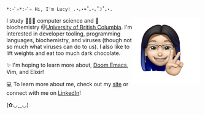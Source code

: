 ```
*:･ﾟ✧*:･ﾟ✧ Hi, I'm Lucy! .⋆｡⋆☂˚｡⋆｡˚☽˚｡⋆.
```

<!-- <img align='right' src="https://user-images.githubusercontent.com/55033656/123548173-ee304c00-d720-11eb-979e-43f711f3404b.png" alt="Lucy's Avatar" height="200" /> -->
<!-- 
<img align='right' src="octocat.png" alt="Lucy's Avatar" height="150px" /> -->

 <img align='right' src="Image.png" alt="Lucy's Avatar" height="175px" />

I study 👩🏻‍💻 computer science and 🧬 biochemistry @[University of British Columbia](https://ubc.ca). I'm interested in developer tooling, programming languages, biochemistry, and viruses (though not so much what viruses can do to us). I also like to lift weights and eat too much dark chocolate.

✨ I'm hoping to learn more about, [Doom Emacs](https://github.com/hlissner/doom-emacs), Vim, and Elixir!

💻 To learn more about me, check out my [site](http://lhao03.github.io/) or connect with me on [LinkedIn](https://linkedin.com/in/lucy-hao)!

(✿◡‿◡)
 
<!-- <p align="center">
  <a href="https://github.com/ryo-ma/github-profile-trophy">
    <img src="https://github-profile-trophy.vercel.app/?username=lhao03&theme=onedark&no-frame=true&column=4&margin-w=15&margin-h=15"/>
  </a>
</p>
 -->
